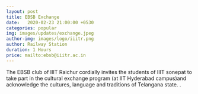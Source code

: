 ```yaml
---
layout: post
title: EBSB Exchange
date:   2020-02-23 21:00:00 +0530
categories: popular
img: images/updates/exchange.jpeg
author-img: images/logo/iiitr.png
author: Railway Station
duration: 1 Hours
price: mailto:ebsb@iiitr.ac.in
---
```

The EBSB club of IIIT Raichur cordially invites the students of IIIT sonepat to take part in the cultural exchange program (at IIT Hyderabad campus)and acknowledge the cultures, language and traditions of Telangana state.
.
